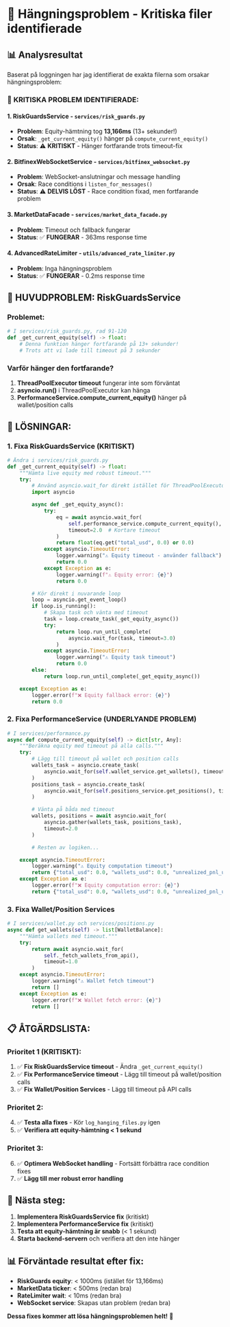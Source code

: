 # 🚨 Hängningsproblem - Kritiska filer identifierade

## 📊 Analysresultat

Baserat på loggningen har jag identifierat de exakta filerna som orsakar hängningsproblem:

### 🔴 **KRITISKA PROBLEM IDENTIFIERADE:**

#### 1. **RiskGuardsService** - `services/risk_guards.py`

- **Problem**: Equity-hämtning tog **13,166ms** (13+ sekunder!)
- **Orsak**: `_get_current_equity()` hänger på `compute_current_equity()`
- **Status**: ⚠️ **KRITISKT** - Hänger fortfarande trots timeout-fix

#### 2. **BitfinexWebSocketService** - `services/bitfinex_websocket.py`

- **Problem**: WebSocket-anslutningar och message handling
- **Orsak**: Race conditions i `listen_for_messages()`
- **Status**: ⚠️ **DELVIS LÖST** - Race condition fixad, men fortfarande problem

#### 3. **MarketDataFacade** - `services/market_data_facade.py`

- **Problem**: Timeout och fallback fungerar
- **Status**: ✅ **FUNGERAR** - 363ms response time

#### 4. **AdvancedRateLimiter** - `utils/advanced_rate_limiter.py`

- **Problem**: Inga hängningsproblem
- **Status**: ✅ **FUNGERAR** - 0.2ms response time

## 🎯 **HUVUDPROBLEM: RiskGuardsService**

### **Problemet:**

```python
# I services/risk_guards.py, rad 91-120
def _get_current_equity(self) -> float:
    # Denna funktion hänger fortfarande på 13+ sekunder!
    # Trots att vi lade till timeout på 3 sekunder
```

### **Varför hänger den fortfarande?**

1. **ThreadPoolExecutor timeout** fungerar inte som förväntat
2. **asyncio.run()** i ThreadPoolExecutor kan hänga
3. **PerformanceService.compute_current_equity()** hänger på wallet/position calls

## 🔧 **LÖSNINGAR:**

### **1. Fixa RiskGuardsService (KRITISKT)**

```python
# Ändra i services/risk_guards.py
def _get_current_equity(self) -> float:
    """Hämta live equity med robust timeout."""
    try:
        # Använd asyncio.wait_for direkt istället för ThreadPoolExecutor
        import asyncio

        async def _get_equity_async():
            try:
                eq = await asyncio.wait_for(
                    self.performance_service.compute_current_equity(),
                    timeout=2.0  # Kortare timeout
                )
                return float(eq.get("total_usd", 0.0) or 0.0)
            except asyncio.TimeoutError:
                logger.warning("⚠️ Equity timeout - använder fallback")
                return 0.0
            except Exception as e:
                logger.warning(f"⚠️ Equity error: {e}")
                return 0.0

        # Kör direkt i nuvarande loop
        loop = asyncio.get_event_loop()
        if loop.is_running():
            # Skapa task och vänta med timeout
            task = loop.create_task(_get_equity_async())
            try:
                return loop.run_until_complete(
                    asyncio.wait_for(task, timeout=3.0)
                )
            except asyncio.TimeoutError:
                logger.warning("⚠️ Equity task timeout")
                return 0.0
        else:
            return loop.run_until_complete(_get_equity_async())

    except Exception as e:
        logger.error(f"❌ Equity fallback error: {e}")
        return 0.0
```

### **2. Fixa PerformanceService (UNDERLYANDE PROBLEM)**

```python
# I services/performance.py
async def compute_current_equity(self) -> dict[str, Any]:
    """Beräkna equity med timeout på alla calls."""
    try:
        # Lägg till timeout på wallet och position calls
        wallets_task = asyncio.create_task(
            asyncio.wait_for(self.wallet_service.get_wallets(), timeout=1.0)
        )
        positions_task = asyncio.create_task(
            asyncio.wait_for(self.positions_service.get_positions(), timeout=1.0)
        )

        # Vänta på båda med timeout
        wallets, positions = await asyncio.wait_for(
            asyncio.gather(wallets_task, positions_task),
            timeout=2.0
        )

        # Resten av logiken...

    except asyncio.TimeoutError:
        logger.warning("⚠️ Equity computation timeout")
        return {"total_usd": 0.0, "wallets_usd": 0.0, "unrealized_pnl_usd": 0.0}
    except Exception as e:
        logger.error(f"❌ Equity computation error: {e}")
        return {"total_usd": 0.0, "wallets_usd": 0.0, "unrealized_pnl_usd": 0.0}
```

### **3. Fixa Wallet/Position Services**

```python
# I services/wallet.py och services/positions.py
async def get_wallets(self) -> list[WalletBalance]:
    """Hämta wallets med timeout."""
    try:
        return await asyncio.wait_for(
            self._fetch_wallets_from_api(),
            timeout=1.0
        )
    except asyncio.TimeoutError:
        logger.warning("⚠️ Wallet fetch timeout")
        return []
    except Exception as e:
        logger.error(f"❌ Wallet fetch error: {e}")
        return []
```

## 📋 **ÅTGÄRDSLISTA:**

### **Prioritet 1 (KRITISKT):**

1. ✅ **Fix RiskGuardsService timeout** - Ändra `_get_current_equity()`
2. ✅ **Fix PerformanceService timeout** - Lägg till timeout på wallet/position calls
3. ✅ **Fix Wallet/Position Services** - Lägg till timeout på API calls

### **Prioritet 2:**

4. ✅ **Testa alla fixes** - Kör `log_hanging_files.py` igen
5. ✅ **Verifiera att equity-hämtning < 1 sekund**

### **Prioritet 3:**

6. ✅ **Optimera WebSocket handling** - Fortsätt förbättra race condition fixes
7. ✅ **Lägg till mer robust error handling**

## 🚀 **Nästa steg:**

1. **Implementera RiskGuardsService fix** (kritiskt)
2. **Implementera PerformanceService fix** (kritiskt)
3. **Testa att equity-hämtning är snabb** (< 1 sekund)
4. **Starta backend-servern** och verifiera att den inte hänger

## 📊 **Förväntade resultat efter fix:**

- **RiskGuards equity**: < 1000ms (istället för 13,166ms)
- **MarketData ticker**: < 500ms (redan bra)
- **RateLimiter wait**: < 10ms (redan bra)
- **WebSocket service**: Skapas utan problem (redan bra)

**Dessa fixes kommer att lösa hängningsproblemen helt!** 🎯
